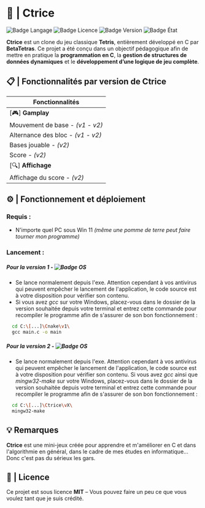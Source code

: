 # 🧱 | Ctrice
![Badge Langage](https://img.shields.io/badge/Langage%20:-C-blue?style=plastic)
![Badge Licence](https://img.shields.io/badge/Licence%20:-MIT-darkblue?style=plastic)
![Badge Version](https://img.shields.io/badge/Version%20:-v2-purple?style=plastic)
![Badge État](https://img.shields.io/badge/État%20%3A-En%20cours...-pink?style=plastic)

**Ctrice** est un clone du jeu classique **Tetris**, entièrement développé en C par **BetaTetras**. Ce projet a été conçu dans un objectif pédagogique afin de mettre en pratique la **programmation en C**, la **gestion de structures de données dynamiques** et le **développement d’une logique de jeu complète**.

## 📋 | Fonctionnalités par version de Ctrice

| **Fonctionnalités**                                            |
|----------------------------------------------------------------|
| [🎮]  **Gamplay**                                             |
|  Mouvement de base - *(v1 - v2)*                               |
|  Alternance des bloc - *(v1 - v2)*                             |
|  Bases jouable - *(v2)*                                        |
|  Score - *(v2)*                                                |
| [🔍] **Affichage**                                            |
| Affichage du score - *(v2)*                                    |


## ⚙️ | Fonctionnement et déploiement 
### Requis :
- N'importe quel PC sous Win 11 *(même une pomme de terre peut faire tourner mon programme)*

### Lancement :
##### *Pour la version 1* - ![Badge OS](https://img.shields.io/badge/OS%20:-WINDOWS-GREEN?style=plastic)
-  Se lance normalement depuis l'exe. Attention cependant à vos antivirus qui peuvent empêcher le lancement de l'application, le code source est à votre disposition pour vérifier son contenu.
- Si vous avez *gcc* sur votre Windows, placez-vous dans le dossier de la version souhaitée depuis votre terminal et entrez cette commande pour recompiler le programme afin de s'assurer de son bon fonctionnement :
```bash
  cd C:\[...]\Cnake\v1\
  gcc main.c -o main
```
##### *Pour la version 2* - ![Badge OS](https://img.shields.io/badge/OS%20:-WINDOWS-GREEN?style=plastic)
-  Se lance normalement depuis l'exe. Attention cependant à vos antivirus qui peuvent empêcher le lancement de l'application, le code source est à votre disposition pour vérifier son contenu.
Si vous avez *gcc* ainsi que *mingw32-make* sur votre Windows, placez-vous dans le dossier de la version souhaitée depuis votre terminal et entrez cette commande pour recompiler le programme afin de s'assurer de son bon fonctionnement :
```bash
  cd C:\[...]\Ctrice\vX\
  mingw32-make
```

## 💡 Remarques 
**Ctrice** est une mini-jeux créée pour apprendre et m'améliorer en C et dans l'algorithmie en général, dans le cadre de mes études en informatique... Donc c'est pas du sérieux les gars.

## 📜 | Licence

Ce projet est sous licence **MIT** – Vous pouvez faire un peu ce que vous voulez tant que je suis crédité.
